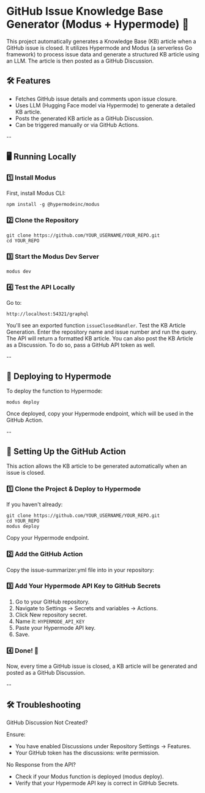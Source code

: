 # GitHub Issue Knowledge Base Generator (Modus + Hypermode) 🚀

This project automatically generates a Knowledge Base (KB) article when a GitHub issue is closed. It
utilizes Hypermode and Modus (a serverless Go framework) to process issue data and generate a
structured KB article using an LLM. The article is then posted as a GitHub Discussion.

## 🛠 Features

- Fetches GitHub issue details and comments upon issue closure.
- Uses LLM (Hugging Face model via Hypermode) to generate a detailed KB article.
- Posts the generated KB article as a GitHub Discussion.
- Can be triggered manually or via GitHub Actions.

--

## 🖥️ Running Locally

### 1️⃣ Install Modus

First, install Modus CLI:

```
npm install -g @hypermodeinc/modus
```

### 2️⃣ Clone the Repository

```
git clone https://github.com/YOUR_USERNAME/YOUR_REPO.git
cd YOUR_REPO
```

### 3️⃣ Start the Modus Dev Server

```
modus dev
```

### 4️⃣ Test the API Locally

Go to:

```
http://localhost:54321/graphql
```

You'll see an exported function `issueClosedHandler`. Test the KB Article Generation. Enter the
repository name and issue number and run the query. The API will return a formatted KB article. You
can also post the KB Article as a Discussion. To do so, pass a GitHub API token as well.

--

## 🚀 Deploying to Hypermode

To deploy the function to Hypermode:

```
modus deploy
```

Once deployed, copy your Hypermode endpoint, which will be used in the GitHub Action.

--

## 🔧 Setting Up the GitHub Action

This action allows the KB article to be generated automatically when an issue is closed.

### 1️⃣ Clone the Project & Deploy to Hypermode

If you haven't already:

```
git clone https://github.com/YOUR_USERNAME/YOUR_REPO.git
cd YOUR_REPO
modus deploy
```

Copy your Hypermode endpoint.

### 2️⃣ Add the GitHub Action

Copy the issue-summarizer.yml file into in your repository:

### 3️⃣ Add Your Hypermode API Key to GitHub Secrets

1. Go to your GitHub repository.
2. Navigate to Settings → Secrets and variables → Actions.
3. Click New repository secret.
4. Name it: `HYPERMODE_API_KEY`
5. Paste your Hypermode API key.
6. Save.

### 4️⃣ Done! 🎉

Now, every time a GitHub issue is closed, a KB article will be generated and posted as a GitHub
Discussion.

--

## 🛠 Troubleshooting

GitHub Discussion Not Created?

Ensure:

- You have enabled Discussions under Repository Settings → Features.
- Your GitHub token has the discussions: write permission.

No Response from the API?

- Check if your Modus function is deployed (modus deploy).
- Verify that your Hypermode API key is correct in GitHub Secrets.
